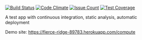 [![Build Status](https://travis-ci.org/asdemirci/demoappodev.svg?branch=master)](https://travis-ci.org/asdemirci/demoappodev)
[![Code Climate](https://codeclimate.com/github/asdemirci/demoappodev/badges/gpa.svg)](https://codeclimate.com/github/asdemirci/demoappodev)
[![Issue Count](https://codeclimate.com/github/asdemirci/demoappodev/badges/issue_count.svg)](https://codeclimate.com/github/asdemirci/demoappodev)
[![Test Coverage](https://codeclimate.com/github/asdemirci/demoappodev/badges/coverage.svg)](https://codeclimate.com/github/asdemirci/demoappodev/coverage)




A test app with continuous integration, static analysis, automatic deployment

Demo site: https://fierce-ridge-89783.herokuapp.com/compute
